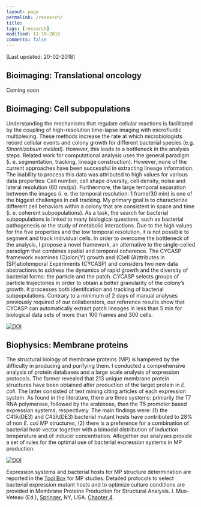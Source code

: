 ```yaml
---
layout: page
permalink: /research/
title: 
tags: [research]
modified: 11-10-2018
comments: false
---
```


[Last updated: 20-02-2018]


## Bioimaging: Translational oncology

Coming soon

## Bioimaging: Cell subpopulations

Understanding the mechanisms that regulate cellular reactions is facilitated by the coupling of high-resolution time-lapse imaging with microfluidic multiplexing.
These methods increase the rate at which microbiologists record cellular events and colony growth for different bacterial species (e.g. *Sinorhizobium meliloti*). However, this leads to a bottleneck in the analysis steps. Related work for computational analysis uses the general paradigm (i. e. segmentation, tracking, lineage construction).
However, none of the current approaches have been successful in extracting lineage information.
The inability to process this data was attributed to high values for various data properties: Cell number, cell shape diversity, cell density, noise and lateral resolution (60 nm/px). Furthermore, the large temporal separation between the images (i. e. the temporal resolution: 1 frame/30 min) is one of the biggest challenges in cell tracking. 
My primary goal is to characterize different cell behaviors within a colony that are consistent in space and time (i. e. coherent subpopulations). As a task, the search for bacterial subpopulations is linked to many biological questions, such as bacterial pathogenesis or the study of metabolic interactions. Due to the high values for the  five properties and the low temporal resolution, it is not possible to segment and track individual cells.
In order to overcome the bottleneck of the analysis, I propose a novel framework, an alternative to the single-celled paradigm that combines spatial and temporal coherence. The CYCASP framework examines (C)olon(Y) growth and (C)ell (A)ttributes in (SP)atiotemporal Experiments (CYCASP) and considers two new data abstractions to address the dynamics of rapid growth and the diversity of bacterial forms: the particle and the patch.
CYCASP selects groups of particle trajectories in order to obtain a better granularity of the colony’s growth. It processes both identifcation and tracking of bacterial subpopulations. Contrary to a minimum of 2 days of manual analyses previously required of our collaborators, our reference results show that CYCASP can automatically extract patch lineages in less than 5 min for biological data sets of more than 100 frames and 300 cells.

[![DOI](//www.ncbi.nlm.nih.gov/corehtml/query/egifs/http:--www.frontiersin.org-alerts-logo-logo_LinkOut.jpg)](http://dx.doi.org/10.1038/srep12097)


## Biophysics: Membrane proteins

The structural biology of membrane proteins (MP) is hampered by the difficulty in producing and purifying them. I conducted a comprehensive analysis of protein databases and a large scale analysis of expression protocols.
The former revealed that 213 unique membrane protein structures have been obtained after production of the target protein in *E. coli*. The latter consisted of text mining citing articles of each expression system. As found in the literature, there are three systems: primarily the T7 RNA polymerase, followed by the arabinose, then the T5 promoter based expression systems, respectively. 
The main findings were: (1) the C41λ(DE3) and C43λ(DE3) bacterial mutant hosts have contributed to 28% of non *E. coli* MP structures, (2) there is a preference for a combination of bacterial host-vector together with a bimodal distribution of induction temperature and of inducer concentration. 
Altogether our analyses provide a set of rules for the optimal use of bacterial expression systems in MP production.


[![DOI](//www.ncbi.nlm.nih.gov/corehtml/query/egifs/http:--www.nature.com-images-lo_npg.gif)](http://dx.doi.org/10.1038/srep12097)


Expression systems and bacterial hosts for MP structure determination are reported in the [Tool Box](http://www.ibpc.fr/UMR7099/tool_box/methodological_approaches.html) for MP studies. Detailed protocols to select bacterial expression mutant hosts and to optimize culture conditions are provided in Membrane Proteins Production for Structural Analysis. I. Mus-Veteau (Ed.), [Springer](https://link.springer.com/chapter/10.1007%2F978-1-4939-0662-8_4), NY, USA. [Chapter 4](http://www.ibpc.fr/UMR7099/Publis/pdf/Hattab14-2.pdf).
